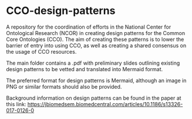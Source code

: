 # CCO-design-patterns

A repository for the coordination of efforts in the National Center for Ontological Research (NCOR) in creating design patterns for the Common Core Ontologies (CCO). 
The aim of creating these patterns is to lower the barrier of entry into using CCO, as well as creating a shared consensus on the usage of CCO resources.

The main folder contains a .pdf with preliminary slides outlining existing design patterns to be vetted and translated into Mermaid format. 

The preferred format for design patterns is Mermaid, although an image in PNG or similar formats should also be provided.

Background information on design patterns can be found in the paper at this link: https://jbiomedsem.biomedcentral.com/articles/10.1186/s13326-017-0126-0
